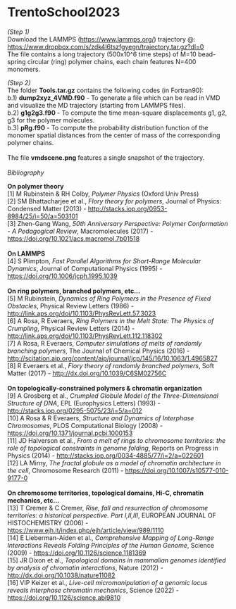 # TrentoSchool2023

*(Step 1)* \
Download the LAMMPS (https://www.lammps.org/) trajectory @: https://www.dropbox.com/s/zdk4l6tszfgyegn/trajectory.tar.gz?dl=0 \
The file contains a long trajectory (500x10^6 time steps) of M=10 bead-spring circular (ring) polymer chains, each chain features N=400 monomers.

*(Step 2)* \
The folder **Tools.tar.gz** contains the following codes (in Fortran90): \
b.1) **dump2xyz_4VMD.f90** - To generate a file which can be read in VMD and visualize the MD trajectory (starting from LAMMPS files). \
b.2) **g1g2g3.f90** - To compute the time mean-square displacements g1, g2, g3 for the polymer molecules. \
b.3) **pRg.f90** - To compute the probability distribution function of the monomer spatial distances from the center of mass of the corresponding polymer chains.
\
\
The file **vmdscene.png** features a single snapshot of the trajectory.
\
\
*Bibliography*

**On polymer theory** \
[1] M Rubinstein & RH Colby, *Polymer Physics* (Oxford Univ Press) \
[2] SM Bhattacharjee et al., *Flory theory for polymers*, Journal of Physics: Condensed Matter (2013) - http://stacks.iop.org/0953-8984/25/i=50/a=503101 \
[3] Zhen-Gang Wang, *50th Anniversary Perspective: Polymer Conformation - A Pedagogical Review*, Macromolecules (2017) - https://doi.org/10.1021/acs.macromol.7b01518 \
\
**On LAMMPS** \
[4] S Plimpton, *Fast Parallel Algorithms for Short-Range Molecular Dynamics*, Journal of Computational Physics (1995) - https://doi.org/10.1006/jcph.1995.1039 \
\
**On ring polymers, branched polymers, etc...** \
[5] M Rubinstein, *Dynamics of Ring Polymers in the Presence of Fixed Obstacles*, Physical Review Letters (1986) - http://link.aps.org/doi/10.1103/PhysRevLett.57.3023 \
[6] A Rosa, R Everaers, *Ring Polymers in the Melt State: The Physics of Crumpling*, Physical Review Letters (2014) - http://link.aps.org/doi/10.1103/PhysRevLett.112.118302 \
[7] A Rosa, R Everaers, *Computer simulations of melts of randomly branching polymers*, The Journal of Chemical Physics (2016) - http://scitation.aip.org/content/aip/journal/jcp/145/16/10.1063/1.4965827 \
[8] R Everaers et al., *Flory theory of randomly branched polymers*, Soft Matter (2017) - http://dx.doi.org/10.1039/C6SM02756C \
\
**On topologically-constrained polymers & chromatin organization** \
[9] A Grosberg et al., *Crumpled Globule Model of the Three-Dimensional Structure of DNA*, EPL (Europhysics Letters) (1993) - http://stacks.iop.org/0295-5075/23/i=5/a=012 \
[10] A Rosa & R Everaers, *Structure and Dynamics of Interphase Chromosomes*, PLOS Computational Biology (2008) - https://doi.org/10.1371/journal.pcbi.1000153 \
[11] JD Halverson et al., *From a melt of rings to chromosome territories: the role of topological constraints in genome folding*, Reports on Progress in Physics (2014) - http://stacks.iop.org/0034-4885/77/i=2/a=022601 \
[12] LA Mirny, *The fractal globule as a model of chromatin architecture in the cell*, Chromosome Research (2011) - https://doi.org/10.1007/s10577-010-9177-0 \
\
**On chromosome territories, topological domains, Hi-C, chromatin mechanics, etc...** \
[13] T Cremer & C Cremer, *Rise, fall and resurrection of chromosome territories: a historical perspective. Part I,II,III*, EUROPEAN JOURNAL OF HISTOCHEMISTRY (2006) - https://www.ejh.it/index.php/ejh/article/view/989/1110 \
[14] E Lieberman-Aiden et al., *Comprehensive Mapping of Long-Range Interactions Reveals Folding Principles of the Human Genome*, Science (2009) - https://doi.org/10.1126/science.1181369 \
[15] JR Dixon et al., *Topological domains in mammalian genomes identified by analysis of chromatin interactions*, Nature (2012) - http://dx.doi.org/10.1038/nature11082 \
[16] VIP Keizer et al., *Live-cell micromanipulation of a genomic locus reveals interphase chromatin mechanics*, Science (2022) - https://doi.org/10.1126/science.abi9810
